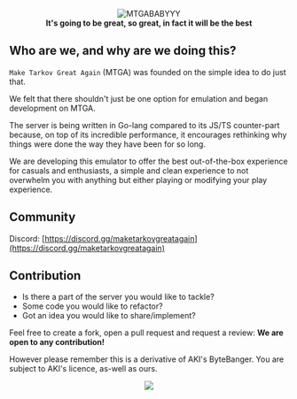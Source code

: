 <p align="center">
  <img src="https://user-images.githubusercontent.com/21200584/224684261-cfd9d151-91f5-4c31-8cfa-93cac25295e5.png" alt="MTGABABYYY">
  <br>
  <b>It's going to be great, so great, in fact it will be the best</b>
</p>

## Who are we, and why are we doing this?

`Make Tarkov Great Again` (MTGA) was founded on the simple idea to do just that.

We felt that there shouldn't just be one option for emulation and began development on MTGA.

The server is being written in Go-lang compared to its JS/TS counter-part because, on top of its incredible performance,
it encourages rethinking why things were done the way they have been for so long.

We are developing this emulator to offer the best out-of-the-box experience for casuals and enthusiasts, a simple and
clean experience to not overwhelm you with anything but either playing or modifying your play experience.

## Community

Discord: [https://discord.gg/maketarkovgreatagain](https://discord.gg/maketarkovgreatagain)

## Contribution

- Is there a part of the server you would like to tackle?
- Some code you would like to refactor?
- Got an idea you would like to share/implement?

Feel free to create a fork, open a pull request and request a review: **We are open to any contribution!**

However please remember this is a derivative of AKI's ByteBanger. You are subject to AKI's licence, as-well as ours. 


<p align="center"><img src = "https://user-images.githubusercontent.com/21200584/183050357-6c92f1cd-68ca-4f74-b41d-1706915c67cf.gif"></p>
